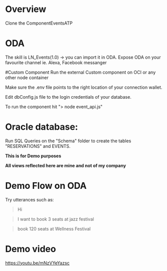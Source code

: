 # Overview

Clone the ComponentEventsATP

# ODA
The skill is LN_Events(1.0) -> you can import it in ODA.
Expose ODA on your favourite channel ie. Alexa, Facebook messanger

#Custom Component
Run the external Custom component  on OCI  or any other node container

Make sure the .env file points to the right location of your connection wallet.

Edit dbConfig.js file to the login credentials of your database.

To run the component hit "> node event_api.js" 

# Oracle database:

Run SQL Queries on the "Schema" folder to create the tables "RESERVATIONS" and EVENTS.



**This is for Demo purposes** 


**All views reflected here are mine and not of my company**

# Demo Flow on ODA

Try utterances such as:
>Hi

> I want to book 3 seats at jazz festival

> book 120 seats at Wellness Festival 

# Demo video

https://youtu.be/mNzVYeYazsc
